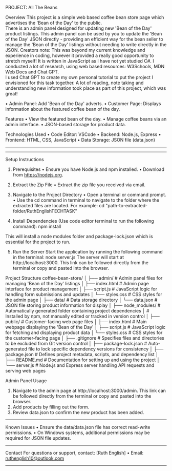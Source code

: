 PROJECT:  All The Beans

Overview
This project is a simple web based coffee bean store page which advertises the 'Bean of the Day' to the public.  
There is an admin panel designed for updating new 'Bean of the Day' product listings.  This admin panel can be used 
by you to update the 'Bean of the Day' JSON directly - providing an efficient way for the bean seller to manage the 
'Bean of the Day' listings without needing to write directly in the JSON.
Creators note:  This was beyond my current knowledge and experience in coding, however it provided a really good
opportunity to stretch myself!  It is written in JavaScript as I have not yet studied C#.  I conducted a lot of research, 
using web based resources:  W3Schools, MDN Web Docs and Chat GPT.  
I used Chat GPT to create my own personal tutorial to put the project I envisioned for this task together.
A lot of reading, note taking and understanding new information took place as part of this project, which was great!

•	Admin Panel: Add 'Bean of the Day' adverts.
•	Customer Page: Displays information about the featured coffee bean of the day.

Features
•	View the featured bean of the day.
•	Manage coffee beans via an admin interface.
•	JSON-based storage for product data.

Technologies Used
•	Code Editor:  VSCode
•	Backend: Node.js, Express
•	Frontend: HTML, CSS, JavaScript
•	Data Storage: JSON file (data.json)
__________________
______________________
Setup Instructions

1. Prerequisites
•	Ensure you have Node.js and npm installed.
•	Download from https://nodejs.org.

2. Extract the Zip File
•	Extract the zip file you received via email.

3. Navigate to the Project Directory
•	Open a terminal or command prompt.
•	Use the cd command in terminal to navigate to the folder where the extracted files are located. For example:
    cd "path-to-extracted-folder/RuthEnglishTECHTASK"

4. Install Dependencies (Use code editor terminal to run the following command):
npm install

This will install a node modules folder and package-lock.json which is essential for the project to run.

5. Run the Server
Start the application by running the following command in the terminal:
node server.js
The server will start at http://localhost:3000.  This link can be followed directly from the terminal or copy and pasted into the browser.

Project Structure
coffee-bean-store/
│
├── admin/               # Admin panel files for managing 'Bean of the Day' listings
│   ├── index.html       # Admin page interface for product management
│   ├── script.js        # JavaScript logic for handling form submissions and updates
│   └── styles.css       # CSS styles for the admin page
│
├── data/                # Data storage directory
│   └── data.json        # JSON file storing product information for display
│
├── node_modules/        # Automatically generated folder containing project dependencies
│                         # Installed by npm, not manually edited or tracked in version control
│
├── public/              # Customer-facing web page files
│   ├── index.html       # Main webpage displaying the 'Bean of the Day'
│   ├── script.js        # JavaScript logic for fetching and displaying product data
│   └── styles.css       # CSS styles for the customer-facing page
│
├── .gitignore            # Specifies files and directories to be excluded from Git version control
│
├── package-lock.json     # Auto-generated file to lock specific dependency versions for consistency
│
├── package.json          # Defines project metadata, scripts, and dependency list
│
├── README.md             # Documentation for setting up and using the project
│
└── server.js             # Node.js and Express server handling API requests and serving web pages
      

Admin Panel Usage
1.	Navigate to the admin page at http://localhost:3000/admin.  This link can be followed directly from the terminal or copy and pasted into the browser.
2.	Add products by filling out the form.
3.  Review data.json to confirm the new product has been added.
________________________________________
Known Issues
•	Ensure the data/data.json file has correct read-write permissions.
•	On Windows systems, additional permissions may be required for JSON file updates.
________________________________________
Contact
For questions or support, contact:
[Ruth English]
•	Email: ruthenglish10@outlook.com
________________________________________


